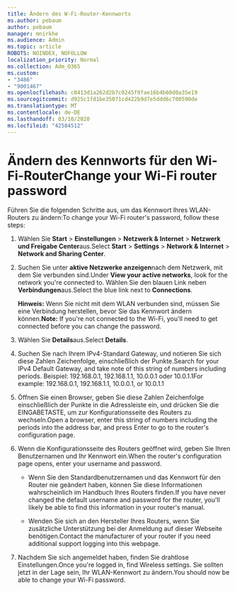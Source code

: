 ```yaml
---
title: Ändern des W-Fi-Router-Kennworts
ms.author: pebaum
author: pebaum
manager: mnirkhe
ms.audience: Admin
ms.topic: article
ROBOTS: NOINDEX, NOFOLLOW
localization_priority: Normal
ms.collection: Adm_O365
ms.custom:
- "3486"
- "9001467"
ms.openlocfilehash: c0413d1a262d2b7c0245f0fae16b4b60d0a35e19
ms.sourcegitcommit: d925c1fd1be35071cd422b9d7e5ddd6c700590de
ms.translationtype: MT
ms.contentlocale: de-DE
ms.lasthandoff: 03/10/2020
ms.locfileid: "42584512"
---
```

# <a name="change-your-wi-fi-router-password"></a><span data-ttu-id="4675c-102">Ändern des Kennworts für den Wi-Fi-Router</span><span class="sxs-lookup"><span data-stu-id="4675c-102">Change your Wi-Fi router password</span></span>

<span data-ttu-id="4675c-103">Führen Sie die folgenden Schritte aus, um das Kennwort Ihres WLAN-Routers zu ändern:</span><span class="sxs-lookup"><span data-stu-id="4675c-103">To change your Wi-Fi router's password, follow these steps:</span></span>

1. <span data-ttu-id="4675c-104">Wählen Sie **Start** > **Einstellungen** > **Netzwerk & Internet** > **Netzwerk und Freigabe Center**aus.</span><span class="sxs-lookup"><span data-stu-id="4675c-104">Select **Start** > **Settings** > **Network & Internet** > **Network and Sharing Center**.</span></span>

2. <span data-ttu-id="4675c-105">Suchen Sie unter **aktive Netzwerke anzeigen**nach dem Netzwerk, mit dem Sie verbunden sind.</span><span class="sxs-lookup"><span data-stu-id="4675c-105">Under **View your active networks**, look for the network you're connected to.</span></span> <span data-ttu-id="4675c-106">Wählen Sie den blauen Link neben **Verbindungen**aus.</span><span class="sxs-lookup"><span data-stu-id="4675c-106">Select the blue link next to **Connections**.</span></span><br>

   <span data-ttu-id="4675c-107">**Hinweis:** Wenn Sie nicht mit dem WLAN verbunden sind, müssen Sie eine Verbindung herstellen, bevor Sie das Kennwort ändern können.</span><span class="sxs-lookup"><span data-stu-id="4675c-107">**Note:** If you're not connected to the Wi-Fi, you'll need to get connected before you can change the password.</span></span>

3. <span data-ttu-id="4675c-108">Wählen Sie **Details**aus.</span><span class="sxs-lookup"><span data-stu-id="4675c-108">Select **Details**.</span></span>

4. <span data-ttu-id="4675c-109">Suchen Sie nach Ihrem IPv4-Standard Gateway, und notieren Sie sich diese Zahlen Zeichenfolge, einschließlich der Punkte.</span><span class="sxs-lookup"><span data-stu-id="4675c-109">Search for your IPv4 Default Gateway, and take note of this string of numbers including periods.</span></span> <span data-ttu-id="4675c-110">Beispiel: 192.168.0.1, 192.168.1.1, 10.0.0.1 oder 10.0.1.1</span><span class="sxs-lookup"><span data-stu-id="4675c-110">For example: 192.168.0.1, 192.168.1.1, 10.0.0.1, or 10.0.1.1</span></span>

5. <span data-ttu-id="4675c-111">Öffnen Sie einen Browser, geben Sie diese Zahlen Zeichenfolge einschließlich der Punkte in die Adressleiste ein, und drücken Sie die EINGABETASTE, um zur Konfigurationsseite des Routers zu wechseln.</span><span class="sxs-lookup"><span data-stu-id="4675c-111">Open a browser, enter this string of numbers including the periods into the address bar, and press Enter to go to the router's configuration page.</span></span>

6. <span data-ttu-id="4675c-112">Wenn die Konfigurationsseite des Routers geöffnet wird, geben Sie Ihren Benutzernamen und Ihr Kennwort ein.</span><span class="sxs-lookup"><span data-stu-id="4675c-112">When the router's configuration page opens, enter your username and password.</span></span><br>
   - <span data-ttu-id="4675c-113">Wenn Sie den Standardbenutzernamen und das Kennwort für den Router nie geändert haben, können Sie diese Informationen wahrscheinlich im Handbuch Ihres Routers finden.</span><span class="sxs-lookup"><span data-stu-id="4675c-113">If you have never changed the default username and password for the router, you'll likely be able to find this information in your router's manual.</span></span>

   - <span data-ttu-id="4675c-114">Wenden Sie sich an den Hersteller Ihres Routers, wenn Sie zusätzliche Unterstützung bei der Anmeldung auf dieser Webseite benötigen.</span><span class="sxs-lookup"><span data-stu-id="4675c-114">Contact the manufacturer of your router if you need additional support logging into this webpage.</span></span>

7. <span data-ttu-id="4675c-115">Nachdem Sie sich angemeldet haben, finden Sie drahtlose Einstellungen.</span><span class="sxs-lookup"><span data-stu-id="4675c-115">Once you're logged in, find Wireless settings.</span></span> <span data-ttu-id="4675c-116">Sie sollten jetzt in der Lage sein, Ihr WLAN-Kennwort zu ändern.</span><span class="sxs-lookup"><span data-stu-id="4675c-116">You should now be able to change your Wi-Fi password.</span></span>
